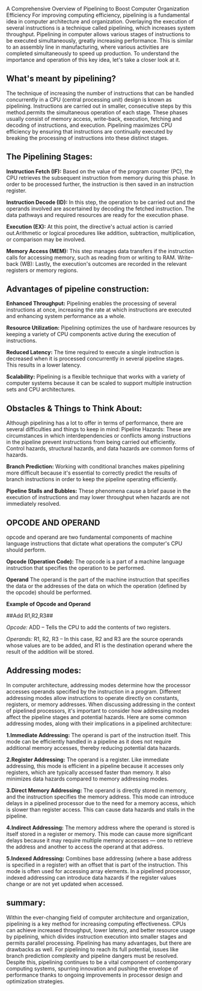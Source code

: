 
A Comprehensive Overview of Pipelining to Boost Computer Organization Efficiency
For improving computing efficiency, pipelining is a fundamental idea in computer architecture and organization. Overlaying the execution of several instructions is a technique called pipelining, which increases system throughput. Pipelining in computer allows various stages of instructions to be executed simultaneously, greatly increasing performance. This is similar to an assembly line in manufacturing, where various activities are completed simultaneously to speed up production. To understand the importance and operation of this key idea, let's take a closer look at it.

## What's meant by pipelining?
 The technique of increasing the number of instructions that can be handled concurrently in a CPU (central processing unit) design is known as pipelining. Instructions are carried out in smaller, consecutive steps by this method.permits the simultaneous operation of each stage. These phases usually consist of memory access, write-back, execution, fetching and decoding of instructions, and execution. Pipelining maximizes CPU efficiency by ensuring that instructions are continually executed by breaking the processing of instructions into these distinct stages.

## The Pipelining Stages:
**Instruction Fetch (IF):** Based on the value of the program counter (PC), the CPU retrieves the subsequent instruction from memory during this phase. In order to be processed further, the instruction is then saved in an instruction register.

**Instruction Decode (ID):** In this step, the operation to be carried out and the operands involved are ascertained by decoding the fetched instruction. The data pathways and required resources are ready for the execution phase.

**Execution (EX):** At this point, the directive's actual action is carried out.Arithmetic or logical procedures like addition, subtraction, multiplication, or comparison may be involved.

**Memory Access (MEM):** This step manages data transfers if the instruction calls for accessing memory, such as reading from or writing to RAM. Write-back (WB): Lastly, the execution's outcomes are recorded in the relevant registers or memory regions.

## Advantages of pipeline construction:
**Enhanced Throughput:** Pipelining enables the processing of several instructions at once, increasing the rate at which instructions are executed and enhancing system performance as a whole.

**Resource Utilization:** Pipelining optimizes the use of hardware resources by keeping a variety of CPU components active during the execution of instructions.

**Reduced Latency:** The time required to execute a single instruction is decreased when it is processed concurrently in several pipeline stages. This results in a lower latency.

**Scalability:** Pipelining is a flexible technique that works with a variety of computer systems because it can be scaled to support multiple instruction sets and CPU architectures.

## Obstacles & Things to Think About:
Although pipelining has a lot to offer in terms of performance, there are several difficulties and things to keep in mind:
Pipeline Hazards: These are circumstances in which interdependencies or conflicts among instructions in the pipeline prevent instructions from being carried out efficiently. Control hazards, structural hazards, and data hazards are common forms of hazards.

**Branch Prediction:** Working with conditional branches makes pipelining more difficult because it's essential to correctly predict the results of branch instructions in order to keep the pipeline operating efficiently.

**Pipeline Stalls and Bubbles:** These phenomena cause a brief pause in the execution of instructions and may lower throughput when hazards are not immediately resolved.



## OPCODE AND OPERAND 
opcode and operand are two fundamental components of machine language instructions that dictate what operations the computer's CPU should perform.

**Opcode (Operation Code):**
The opcode is a part of a machine language instruction that specifies the operation to be performed. 

**Operand**
The operand is the part of the machine instruction that specifies the data or the addresses of the data on which the operation (defined by the opcode) should be performed.

**Example of Opcode and Operand**

##Add R1,R2,R3##

*Opcode:* ADD – Tells the CPU to add the contents of two registers.

*Operands:* R1, R2, R3 – In this case, R2 and R3 are the source operands whose values are to be added, and R1 is the destination operand where the result of the addition will be stored.

## Addressing modes:
In computer architecture, addressing modes determine how the processor accesses operands specified by the instruction in a program. Different addressing modes allow instructions to operate directly on constants, registers, or memory addresses. When discussing addressing in the context of pipelined processors, it's important to consider how addressing modes affect the pipeline stages and potential hazards. Here are some common addressing modes, along with their implications in a pipelined architecture:

**1.Immediate Addressing:** The operand is part of the instruction itself. This mode can be efficiently handled in a pipeline as it does not require additional memory accesses, thereby reducing potential data hazards.


**2.Register Addressing:** The operand is a register. Like immediate addressing, this mode is efficient in a pipeline because it accesses only registers, which are typically accessed faster than memory. It also minimizes data hazards compared to memory addressing modes.


**3.Direct Memory Addressing:** The operand is directly stored in memory, and the instruction specifies the memory address. This mode can introduce delays in a pipelined processor due to the need for a memory access, which is slower than register access. This can cause data hazards and stalls in the pipeline.


**4.Indirect Addressing:** The memory address where the operand is stored is itself stored in a register or memory. This mode can cause more significant delays because it may require multiple memory accesses — one to retrieve the address and another to access the operand at that address.


**5.Indexed Addressing:** Combines base addressing (where a base address is specified in a register) with an offset that is part of the instruction. This mode is often used for accessing array elements. In a pipelined processor, indexed addressing can introduce data hazards if the register values change or are not yet updated when accessed.

## summary:
Within the ever-changing field of computer architecture and organization, pipelining is a key method for increasing computing effectiveness. CPUs can achieve increased throughput, lower latency, and better resource usage by pipelining, which divides instruction execution into smaller stages and permits parallel processing. Pipelining has many advantages, but there are drawbacks as well. For pipelining to reach its full potential, issues like branch prediction complexity and pipeline dangers must be resolved. Despite this, pipelining continues to be a vital component of contemporary computing systems, spurring innovation and pushing the envelope of performance thanks to ongoing improvements in processor design and optimization strategies.
